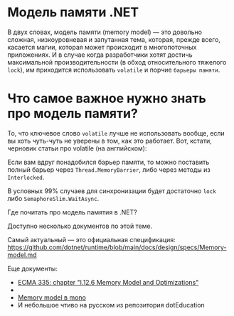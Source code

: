 # Модель памяти .NET
В двух словах, модель памяти (memory model) — это довольно сложная, низкоуровневая и запутанная тема, которая, прежде всего, касается магии, которая может происходит в многопоточных приложениях. 
И в случае когда разработчики хотят достичь максимальной производительности (в обход относительного тяжелого `lock`), им приходится использовать `volatile` и порчие `барьеры памяти`.

# Что самое важное нужно знать про модель памяти?
То, что ключевое слово `volatile` лучше не использовать вообще, если вы хоть чуть-чуть не уверены в том, как это работает. Вот, кстати, черновик статьи про volatile (на английском): 

Если вам вдруг понадобился барьер памяти, то можно поставить полный барьер через `Thread.MemoryBarrier`, либо через методы из `Interlocked`.

В условных 99% случаев для синхронизации будет достаточно `lock` либо `SemaphoreSlim.WaitAsync`.

Где почитать про модель памятия в .NET?

Доступно несколько документов по этой теме.

Самый актуальный — это официальная спецификация: https://github.com/dotnet/runtime/blob/main/docs/design/specs/Memory-model.md

Еще документы:
* [ECMA 335: chapter "I.12.6 Memory Model and Optimizations"](https://github.com/rodion-m/articles/blob/main/documents/ecma_335_memory_model_and_optimizations.md)
* 
* [Memory model в mono](https://www.mono-project.com/docs/advanced/runtime/docs/atomics-memory-model/)
* И небольшое чтиво на русском из репозитория dotEducation
